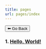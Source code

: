 ```yaml
---
title: pages
url: pages/index
---
```

<form>
 <input type="button" value="⬅ Go Back" onclick="history.back()">
</form>

### 1. [Hello, World!](hello-world)
